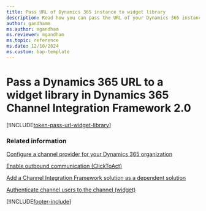 ```yaml
---
title: Pass URL of Dynamics 365 instance to widget library 
description: Read how you can pass the URL of your Dynamics 365 instance to the widget library inside your widget iframe to be able to use Dynamics 365 Channel Integration Framework 2.0 APIs.
author: gandhamm
ms.author: mgandham
ms.reviewer: mgandham
ms.topic: reference
ms.date: 12/10/2024
ms.custom: bap-template
---
```


# Pass a Dynamics 365 URL to a widget library in Dynamics 365 Channel Integration Framework 2.0

[!INCLUDE[token-pass-url-widget-library](../../shared/token-pass-url-widget-library.md)]

### Related information

[Configure a channel provider for your Dynamics 365 organization](configure-channel-provider-app-profile-manager.md)

[Enable outbound communication (ClickToAct)](../../v1/administer/enable-outbound-communication-clicktoact.md)

[Add a Channel Integration Framework solution as a dependent solution](../../v1/administer/add-cif-solution-dependent-solution.md)

[Authenticate channel users to the channel (widget)](../../v1/administer/authenticate-channel-users.md)


[!INCLUDE[footer-include](../../../includes/footer-banner.md)]
